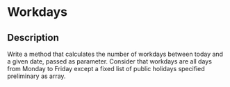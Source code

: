 # Workdays

## Description
Write a method that calculates the number of workdays between today and a given date, passed as parameter.
Consider that workdays are all days from Monday to Friday except a fixed list of public holidays specified preliminary as array.

